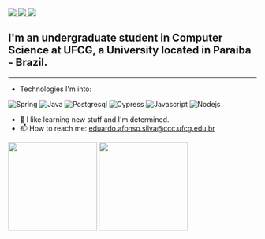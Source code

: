

<a href="https://www.linkedin.com/in/eduardo-afonso-nunes-da-silva-a123341a0/">
  <img src="https://img.icons8.com/fluent/48/000000/linkedin.png"/>
</a>
<a href="mailto:eduardo.afonso.silva@ccc.ufcg.edu.br">
  <img src="https://img.icons8.com/fluent/48/000000/gmail.png"/>
</a>
<a href="https://www.instagram.com/eduardonunes05/">
  <img src="https://img.icons8.com/fluent/48/000000/instagram-new.png"/>
</a>  

## I'm an undergraduate student in Computer Science at UFCG, a University located in Paraiba - Brazil.



___

- Technologies I'm into:  

![Spring](https://img.shields.io/badge/Spring-6DB33F?style=flat-square&logo=spring&logoColor=white)
![Java](https://img.shields.io/badge/Java-ED8B00?style=flat-square&logo=java&logoColor=white)
![Postgresql](https://img.shields.io/badge/PostgreSQL-316192?style=flat-square&logo=postgresql&logoColor=white)
![Cypress](https://img.shields.io/badge/Cypress-04C38E?style=flat-square)
![Javascript](https://img.shields.io/badge/JavaScript-F7DF1E?style=flat-square&logo=javascript&logoColor=white)
![Nodejs](https://img.shields.io/badge/Node.js-43853D?style=flat-square&logo=node.js&logoColor=white)

- 🤔 I like learning new stuff and I'm determined.
- 📫 How to reach me: eduardo.afonso.silva@ccc.ufcg.edu.br


<img height="180" float="left" src="https://github-readme-stats.vercel.app/api?username=eduardonunes5&show_icons=true&hide_border=true&text_color=bbffff&icon_color=ffffff&bg_color=333333&title_color=ffffff"></img>
<img height="180" float="left" src="https://github-readme-stats.vercel.app/api/top-langs/?username=eduardonunes5&hide_border=true&layout=compact&text_color=bbffff&icon_color=ffffff&bg_color=333333&title_color=ffffff"></img>  
